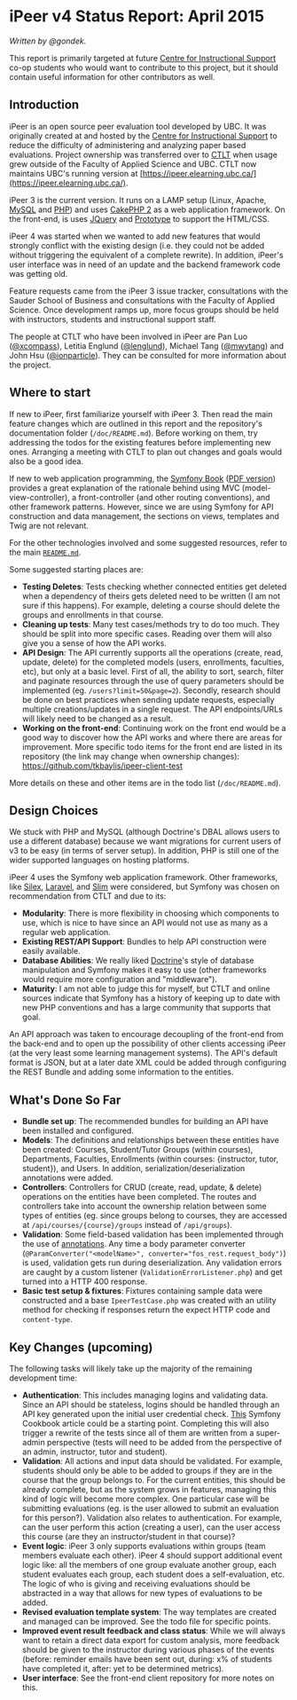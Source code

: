# iPeer v4 Status Report: April 2015

*Written by @gondek.*

This report is primarily targeted at future [Centre for Instructional Support](http://cis.apsc.ubc.ca/) co-op students who would want to contribute to this project, but it should contain useful information for other contributors as well.

## Introduction

iPeer is an open source peer evaluation tool developed by UBC. It was originally created at and hosted by the [Centre for Instructional Support](http://cis.apsc.ubc.ca/) to reduce the difficulty of administering and analyzing paper based evaluations. Project ownership was transferred over to [CTLT](http://ctlt.ubc.ca/) when usage grew outside of the Faculty of Applied Science and UBC. CTLT now maintains UBC's running version at [https://ipeer.elearning.ubc.ca/](https://ipeer.elearning.ubc.ca/).

iPeer 3 is the current version. It runs on a LAMP setup (Linux, Apache, [MySQL](https://www.mysql.com/) and [PHP](http://php.net/)) and uses [CakePHP 2](http://cakephp.org/) as a web application framework. On the front-end, is uses [JQuery](http://jquery.com/) and [Prototype](http://prototypejs.org/) to support the HTML/CSS.

iPeer 4 was started when we wanted to add new features that would strongly conflict with the existing design (i.e. they could not be added without triggering the equivalent of a complete rewrite). In addition, iPeer's user interface was in need of an update and the backend framework code was getting old.

Feature requests came from the iPeer 3 issue tracker, consultations with the Sauder School of Business and consultations with the Faculty of Applied Science. Once development ramps up, more focus groups should be held with instructors, students and instructional support staff.

The people at CTLT who have been involved in iPeer are Pan Luo ([@xcompass](https://github.com/xcompass)), Letitia Englund ([@lenglund](https://github.com/lenglund)), Michael Tang ([@mwytang](https://github.com/mwytang)) and John Hsu ([@ionparticle](https://github.com/ionparticle)). They can be consulted for more information about the project.

## Where to start

If new to iPeer, first familiarize yourself with iPeer 3. Then read the main feature changes which are outlined in this report and the repository's documentation folder (`/doc/README.md`). Before working on them, try addressing the todos for the existing features before implementing new ones. Arranging a meeting with CTLT to plan out changes and goals would also be a good idea.

If new to web application programming, the [Symfony Book](http://symfony.com/doc/current/book/index.html) ([PDF version](http://symfony.com/pdf/Symfony_book_2.6.pdf)) provides a great explanation of the rationale behind using MVC (model-view-controller), a front-controller (and other routing conventions), and other framework patterns. However, since we are using Symfony for API construction and data management, the sections on views, templates and Twig are not relevant.

For the other technologies involved and some suggested resources, refer to the main [`README.md`](../README.md).

Some suggested starting places are:

- **Testing Deletes**: Tests checking whether connected entities get deleted when a dependency of theirs gets deleted need to be written (I am not sure if this happens). For example, deleting a course should delete the groups and enrollments in that course.
- **Cleaning up tests**: Many test cases/methods try to do too much. They should be split into more specific cases. Reading over them will also give you a sense of how the API works.
- **API Design**: The API currently supports all the operations (create, read, update, delete) for the completed models (users, enrollments, faculties, etc), but only at a basic level. First of all, the ability to sort, search, filter and paginate resources through the use of query parameters should be implemented (eg. `/users?limit=50&page=2`). Secondly, research should be done on best practices when sending update requests, especially multiple creations/updates in a single request. The API endpoints/URLs will likely need to be changed as a result.
- **Working on the front-end**: Continuing work on the front end would be a good way to discover how the API works and where there are areas for improvement. More specific todo items for the front end are listed in its repository (the link may change when ownership changes): https://github.com/tkbaylis/ipeer-client-test

More details on these and other items are in the todo list (`/doc/README.md`).

## Design Choices

We stuck with PHP and MySQL (although Doctrine's DBAL allows users to use a different database) because we want migrations for current users of v3 to be easy (in terms of server setup). In addition, PHP is still one of the wider supported languages on hosting platforms.

iPeer 4 uses the Symfony web application framework. Other frameworks, like [Silex](http://silex.sensiolabs.org/), [Laravel](http://laravel.com/), and [Slim](http://www.slimframework.com/) were considered, but Symfony was chosen on recommendation from CTLT and due to its:

- **Modularity**: There is more flexibility in choosing which components to use, which is nice to have since an API would not use as many as a regular web application.
- **Existing REST/API Support**: Bundles to help API construction were easily available.
- **Database Abilities**: We really liked [Doctrine](http://www.doctrine-project.org/projects/orm.html)'s style of database manipulation and Symfony makes it easy to use (other frameworks would require more configuration and "middleware").
- **Maturity**: I am not able to judge this for myself, but CTLT and online sources indicate that Symfony has a history of keeping up to date with new PHP conventions and has a large community that supports that goal.

An API approach was taken to encourage decoupling of the front-end from the back-end and to open up the possibility of other clients accessing iPeer (at the very least some learning management systems). The API's default format is JSON, but at a later date XML could be added through configuring the REST Bundle and adding some information to the entities.

## What's Done So Far

- **Bundle set up**: The recommended bundles for building an API have been installed and configured.
- **Models**: The definitions and relationships between these entities have been created: Courses, Student/Tutor Groups (within courses), Departments, Faculties, Enrollments (within courses: {instructor, tutor, student}), and Users. In addition, serialization/deserialization annotations were added.
- **Controllers**: Controllers for CRUD (create, read, update, & delete) operations on the entities have been completed. The routes and controllers take into account the ownership relation between some types of entities (eg. since groups belong to courses, they are accessed at `/api/courses/{course}/groups` instead of `/api/groups`).
- **Validation**: Some field-based validation has been implemented through the use of [annotations](http://symfony.com/doc/current/book/validation.html). Any time a body parameter converter (`@ParamConverter("<modelName>", converter="fos_rest.request_body")`) is used, validation gets run during deserialization. Any validation errors are caught by a custom listener (`ValidationErrorListener.php`) and get turned into a HTTP 400 response.
- **Basic test setup & fixtures**: Fixtures containing sample data were constructed and a base `IpeerTestCase.php` was created with an utility method for checking if responses return the expect HTTP code and `content-type`.

## Key Changes (upcoming)

The following tasks will likely take up the majority of the remaining development time:

- **Authentication**: This includes managing logins and validating data. Since an API should be stateless, logins should be handled through an API key generated upon the initial user credential check. [This](http://symfony.com/doc/current/cookbook/security/api_key_authentication.html) Symfony Cookbook article could be a starting point. Completing this will also trigger a rewrite of the tests since all of them are written from a super-admin perspective (tests will need to be added from the perspective of an admin, instructor, tutor and student).
- **Validation**: All actions and input data should be validated. For example, students should only be able to be added to groups if they are in the course that the group belongs to. For the current entities, this should be already complete, but as the system grows in features, managing this kind of logic will become more complex. One particular case will be submitting evaluations (eg. is the user allowed to submit an evaluation for this person?). Validation also relates to authentication. For example, can the user perform this action (creating a user), can the user access this course (are they an instructor/student in that course)?
- **Event logic**: iPeer 3 only supports evaluations within groups (team members evaluate each other). iPeer 4 should support additional event logic like: all the members of one group evaluate another group, each student evaluates each group, each student does a self-evaluation, etc. The logic of who is giving and receiving evaluations should be abstracted in a way that allows for new types of evaluations to be added.
- **Revised evaluation template system**: The way templates are created and managed can be improved. See the todo file for specific points.
- **Improved event result feedback and class status**: While we will always want to retain a direct data export for custom analysis, more feedback should be given to the instructor during various phases of the events (before: reminder emails have been sent out, during: x% of students have completed it, after: yet to be determined metrics).
- **User interface**: See the front-end client repository for more notes on this.
